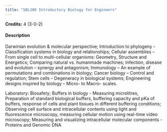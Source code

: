 ```yaml
---
title: "SBL100 Introductory Biology for Engineers"
---
```

**Credits:** 4 (3-0-2)

#### Description
Darwinian evolution & molecular perspective; Introduction to phylogeny - Classification systems in biology and relationships; Cellular assemblies – From single cell to multi-cellular organisms: Geometry, Structure and Energetics; Comparing natural vs. humanmade machines; Infection, disease and evolution – synergy and antagonism; Immunology – An example of permutations and combinations in biology; Cancer biology – Control and regulation; Stem cells – Degeneracy in biological systems; Engineering designs inspired by biology – Micro- to Macro- scales.

Laboratory: Biosafety; Buffers in biology - Measuring microlitres, Preparation of standard biological buffers, buffering capacity and pKa of buffers, response of cells and plant tissues in different buffering conditions; Observing cell surface and intracellular contents using light and fluorescence microscopy, measuring cellular motion using real-time video microscopy; Measuring and visualizing intracellular molecular components - Proteins and Genomic DNA